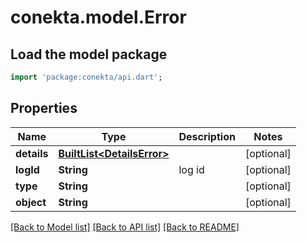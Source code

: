 # conekta.model.Error

## Load the model package
```dart
import 'package:conekta/api.dart';
```

## Properties
Name | Type | Description | Notes
------------ | ------------- | ------------- | -------------
**details** | [**BuiltList&lt;DetailsError&gt;**](DetailsError.md) |  | [optional] 
**logId** | **String** | log id | [optional] 
**type** | **String** |  | [optional] 
**object** | **String** |  | [optional] 

[[Back to Model list]](../README.md#documentation-for-models) [[Back to API list]](../README.md#documentation-for-api-endpoints) [[Back to README]](../README.md)


